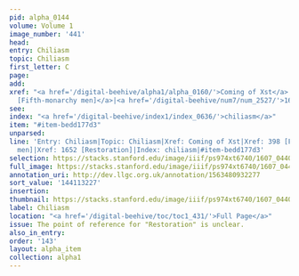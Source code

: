 ```yaml
---
pid: alpha_0144
volume: Volume 1
image_number: '441'
head:
entry: Chiliasm
topic: Chiliasm
first_letter: C
page:
add:
xref: "<a href='/digital-beehive/alpha1/alpha_0160/'>Coming of Xst</a>|<a href='/digital-beehive/num2/num_0487/'>398
  [Fifth-monarchy men]</a>|<a href='/digital-beehive/num7/num_2527/'>1652 [Restoration]</a>"
see:
index: "<a href='/digital-beehive/index1/index_0636/'>chiliasm</a>"
item: "#item-bedd177d3"
unparsed:
line: 'Entry: Chiliasm|Topic: Chiliasm|Xref: Coming of Xst|Xref: 398 [Fifth-monarchy
  men]|Xref: 1652 [Restoration]|Index: chiliasm|#item-bedd177d3'
selection: https://stacks.stanford.edu/image/iiif/ps974xt6740/1607_0440/316,3227,3109,602/full/0/default.jpg
full_image: https://stacks.stanford.edu/image/iiif/ps974xt6740/1607_0440/full/full/0/default.jpg
annotation_uri: http://dev.llgc.org.uk/annotation/1563480932277
sort_value: '144113227'
insertion:
thumbnail: https://stacks.stanford.edu/image/iiif/ps974xt6740/1607_0440/316,3227,600,180/250,/0/default.jpg
label: Chiliasm
location: "<a href='/digital-beehive/toc/toc1_431/'>Full Page</a>"
issue: The point of reference for "Restoration" is unclear.
also_in_entry:
order: '143'
layout: alpha_item
collection: alpha1
---
```

